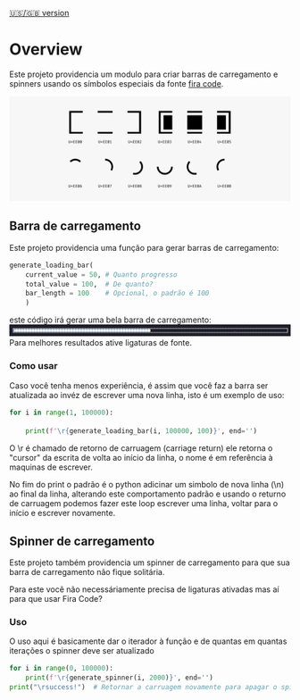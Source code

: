 
[🇺🇸/🇬🇧 version](../README.MD)
# Overview

Este projeto providencia um modulo para criar barras de carregamento e spinners usando os símbolos especiais da fonte [fira code](https://github.com/tonsky/FiraCode).

![Tabela de glifos dedicados da fonte fira code para barras de carregamento e spinners](../images/fira_symbols.png)


## Barra de carregamento

Este projeto providencia uma função para gerar barras de carregamento:

``` python
generate_loading_bar(
    current_value = 50, # Quanto progresso
    total_value = 100,  # De quanto?
    bar_length = 100    # Opcional, o padrão é 100
    )
```

este código irá gerar uma bela barra de carregamento:
![Exemplo de uma barra de carregamento gerada pelo código](../images/loading_bar_example.png)
Para melhores resultados ative ligaturas de fonte.

### Como usar

Caso você tenha menos experiência, é assim que você faz a barra ser atualizada ao invéz de escrever uma nova linha, isto é um exemplo de uso:
``` python
for i in range(1, 100000):

    print(f'\r{generate_loading_bar(i, 100000, 100)}', end='')

```
O \r é chamado de retorno de carruagem (carriage return) ele retorna o "cursor" da escrita de volta ao início da linha, o nome é em referência à maquinas de escrever.

No fim do print o padrão é o python adicinar um simbolo de nova linha (\n) ao final da linha, alterando este comportamento padrão e usando o returno de carruagem podemos fazer este loop escrever uma linha, voltar para o início e escrever novamente.


## Spinner de carregamento

Este projeto também providencia um spinner de carregamento para que sua barra de carregamento não fique solitária.

Para este você não necessáriamente precisa de ligaturas ativadas mas aí para que usar Fira Code?

### Uso

O uso aqui é basicamente dar o iterador à função e de quantas em quantas iterações o spinner deve ser atualizado
``` python
for i in range(0, 100000):
    print(f'\r{generate_spinner(i, 2000)}', end='')
print("\rsuccess!")  # Retornar a carruagem novamente para apagar o spinner